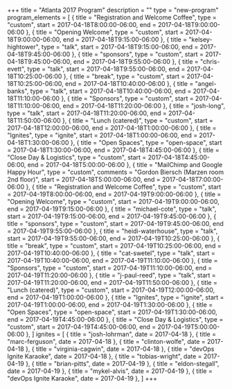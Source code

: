 +++
title = "Atlanta 2017 Program"
description = ""
type = "new-program"
program_elements = [
    { title = "Registration and Welcome Coffee", type = "custom", start = 2017-04-18T8:00:00-06:00, end = 2017-04-18T9:00:00-06:00 },
    { title = "Opening Welcome", type = "custom", start = 2017-04-18T9:00:00-06:00, end = 2017-04-18T9:15:00-06:00 },
    { title = "kelsey-hightower", type = "talk", start = 2017-04-18T9:15:00-06:00, end = 2017-04-18T9:45:00-06:00 },
    { title = "sponsors", type = "custom", start = 2017-04-18T9:45:00-06:00, end = 2017-04-18T9:55:00-06:00 },
    { title = "chris-evett", type = "talk", start = 2017-04-18T9:55:00-06:00, end = 2017-04-18T10:25:00-06:00 },
    { title = "break", type = "custom", start = 2017-04-18T10:25:00-06:00, end = 2017-04-18T10:40:00-06:00 },
    { title = "angel-banks", type = "talk", start = 2017-04-18T10:40:00-06:00, end = 2017-04-18T11:10:00-06:00 },
    { title = "Sponsors", type = "custom", start = 2017-04-18T11:10:00-06:00, end = 2017-04-18T11:20:00-06:00 },
    { title = "josh-long", type = "talk", start = 2017-04-18T11:20:00-06:00, end = 2017-04-18T11:50:00-06:00 },
    { title = "Lunch (catered)", type = "custom", start = 2017-04-18T12:00:00-06:00, end = 2017-04-18T1:00:00-06:00 },
    { title = "Ignites", type = "ignite", start = 2017-04-18T1:00:00-06:00, end = 2017-04-18T1:30:00-06:00 },
    { title = "Open Spaces", type = "open-space", start = 2017-04-18T1:30:00-06:00, end = 2017-04-18T4:45:00-06:00 },
    { title = "Close Day & Logistics", type = "custom", start = 2017-04-18T4:45:00-06:00, end = 2017-04-18T5:00:00-06:00 },
    { title = "MailChimp and Google Happy Hour", type = "custom", comments = "Gordon Biersch (Marzen room 2nd floor)", start = 2017-04-18T5:00:00-06:00, end = 2017-04-18T7:00:00-06:00 },
    { title = "Registration and Welcome Coffee", type = "custom", start = 2017-04-19T8:00:00-06:00, end = 2017-04-19T9:00:00-06:00 },
    { title = "Opening Welcome", type = "custom", start = 2017-04-19T9:00:00-06:00, end = 2017-04-19T9:15:00-06:00 },
    { title = "michael-cote", type = "talk", start = 2017-04-19T9:15:00-06:00, end = 2017-04-19T9:45:00-06:00 },
    { title = "sponsors", type = "custom", start = 2017-04-19T9:45:00-06:00, end = 2017-04-19T9:55:00-06:00 },
    { title = "heidi-waterhouse", type = "talk", start = 2017-04-19T9:55:00-06:00, end = 2017-04-19T10:25:00-06:00 },
    { title = "break", type = "custom", start = 2017-04-19T10:25:00-06:00, end = 2017-04-19T10:40:00-06:00 },
    { title = "cat-swetel", type = "talk", start = 2017-04-19T10:40:00-06:00, end = 2017-04-19T11:10:00-06:00 },
    { title = "Sponsors", type = "custom", start = 2017-04-19T11:10:00-06:00, end = 2017-04-19T11:20:00-06:00 },
    { title = "j-paul-reed", type = "talk", start = 2017-04-19T11:20:00-06:00, end = 2017-04-19T11:50:00-06:00 },
    { title = "Lunch (catered)", type = "custom", start = 2017-04-19T12:00:00-06:00, end = 2017-04-19T1:00:00-06:00 },
    { title = "Ignites", type = "ignite", start = 2017-04-19T1:00:00-06:00, end = 2017-04-19T1:30:00-06:00 },
    { title = "Open Spaces", type = "open-space", start = 2017-04-19T1:30:00-06:00, end = 2017-04-19T4:45:00-06:00 },
    { title = "Close Day & Logistics", type = "custom", start = 2017-04-19T4:45:00-06:00, end = 2017-04-19T5:00:00-06:00 },
]
ignites = [
    { title = "josh-lohrman", date = 2017-04-18 },
    { title = "marc-ferguson", date = 2017-04-18 },
    { title = "clinton-wolfe", date = 2017-04-18 },
    { title = "virginia-cagwin", date = 2017-04-18 },
    { title = "devOps Ignite Karaoke", date = 2017-04-18 },
    { title = "tobias-wright", date = 2017-04-19 },
    { title = "brian-pitts", date = 2017-04-19 },
    { title = "eldon-stegall", date = 2017-04-19 },
    { title = "mykel-alvis", date = 2017-04-19 },
    { title = "devOps Ignite Karaoke", date = 2017-04-19 },
]
+++

